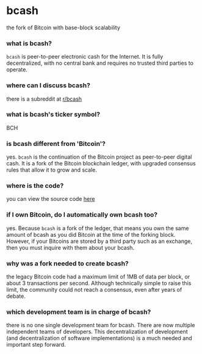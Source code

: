 # bcash

the fork of Bitcoin with base-block scalability

### what is bcash?

`bcash` is peer-to-peer electronic cash for the Internet. It is fully decentralized, with no central bank and requires no trusted third parties to operate.

### where can I discuss bcash?

there is a subreddit at [r/bcash](https://reddit.com/r/bcash)

### what is bcash's ticker symbol?

BCH

### is bcash different from 'Bitcoin'?

yes. `bcash` is the continuation of the Bitcoin project as peer-to-peer digital cash. It is a fork of the Bitcoin blockchain ledger, with upgraded consensus rules that allow it to grow and scale.

### where is the code?

you can view the source code [here](https://github.com/Bitcoin-ABC/bitcoin-abc)

### if I own Bitcoin, do I automatically own bcash too? 

yes. Because `bcash` is a fork of the ledger, that means you own the same amount of bcash as you did Bitcoin at the time of the forking block. However, if your Bitcoins are stored by a third party such as an exchange, then you must inquire with them about your bcash.

### why was a fork needed to create bcash?

the legacy Bitcoin code had a maximum limit of 1MB of data per block, or about 3 transactions per second. Although technically simple to raise this limit, the community could not reach a consensus, even after years of debate.

### which development team is in charge of bcash? 

there is no one single development team for bcash. There are now multiple independent teams of developers. This decentralization of development (and decentralization of software implementations) is a much needed and important step forward.
